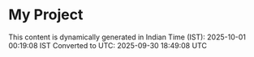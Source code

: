 # My Project

This content is dynamically generated in Indian Time (IST): 2025-10-01 00:19:08 IST
Converted to UTC: 2025-09-30 18:49:08 UTC
